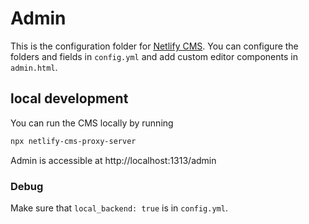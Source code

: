 # Admin

This is the configuration folder for [Netlify CMS](https://www.netlifycms.org/docs/intro/). You can configure the folders and fields in `config.yml` and add custom editor components in `admin.html`.

## local development

You can run the CMS locally by running

```bash
npx netlify-cms-proxy-server
```

Admin is accessible at http://localhost:1313/admin

### Debug

Make sure that `local_backend: true` is in `config.yml`.
